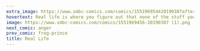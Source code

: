 ```yaml
---
extra_image: https://www.smbc-comics.com/comics/155196954420190307after (1).png
hovertext: Real life is where you figure out that none of the stuff you wanted at age 16 will make you happy.
image: https://www.smbc-comics.com/comics/1551969456-20190307 (1).png
next_comic: anger
prev_comic: frog-prince
title: Real Life
---
```


